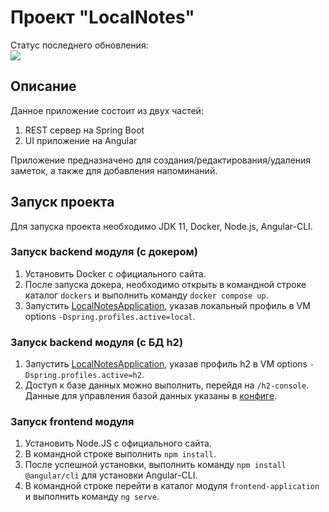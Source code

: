 # Проект "LocalNotes"
Статус последнего обновления:\
<img src="https://github.com/darkkeel/localNotes/workflows/CI-CD-Pipeline/badge.svg">

## Описание

Данное приложение состоит из двух частей: 
1. REST сервер на Spring Boot
2. UI приложение на Angular

Приложение предназначено для создания/редактирования/удаления заметок, а также для добавления напоминаний.

## Запуск проекта

Для запуска проекта необходимо JDK 11, Docker, Node.js, Angular-CLI.

### Запуск backend модуля (с докером)
1. Установить Docker с официального сайта.
2. После запуска докера, необходимо открыть в командной строке каталог `dockers` и выполнить команду `docker compose up`.
3. Запустить [LocalNotesApplication](backend-application/src/main/java/com/localnotes/LocalNotesApplication.java), указав локальный профиль в VM options `-Dspring.profiles.active=local`.

### Запуск backend модуля (с БД h2)
1. Запустить [LocalNotesApplication](backend-application/src/main/java/com/localnotes/LocalNotesApplication.java), указав профиль h2 в VM options `-Dspring.profiles.active=h2`.
2. Доступ к базе данных можно выполнить, перейдя на `/h2-console`. Данные для управления базой данных указаны в [конфиге](backend-application/src/main/resources/application-h2.yml).
### Запуск frontend модуля
1. Установить Node.JS с официального сайта.
2. В командной строке выполнить `npm install`.
3. После успешной установки, выполнить команду `npm install @angular/cli` для установки Angular-CLI.
4. В командной строке перейти в каталог модуля `frontend-application` и выполнить команду `ng serve`.